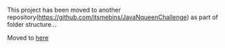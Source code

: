 This project has been moved to another repository(https://github.com/itsmebins/JavaNqueenChallenge) as part of folder structure...

Moved to [here](https://github.com/itsmebins/JavaNqueenChallenge)
